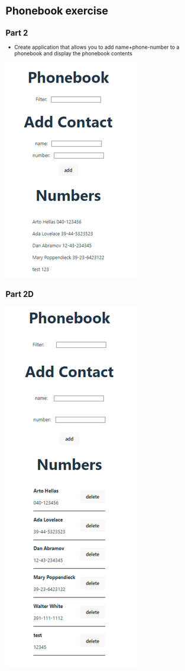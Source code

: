 # Phonebook exercise

## Part 2

- Create application that allows you to add name+phone-number to a phonebook and display the phonebook contents

![what it looks like](../../preview/part2b_phonebook.png)

## Part 2D

![what it looks like](../../preview/part2d_phonebook.png)
